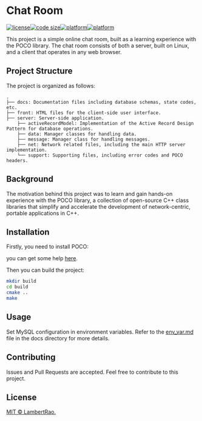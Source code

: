 # Chat Room

[![license](https://img.shields.io/github/license/Lambert-Rao/chatroom?style=plastic)](LICENSE)[![code size](https://img.shields.io/github/languages/code-size/Lambert-Rao/chatroom?style=plastic)]()[![platform](https://img.shields.io/badge/server-Linux-yellow?style=plastic)](https://en.wikipedia.org/wiki/Linux)[![platform](https://img.shields.io/badge/client-WebBrowser-lightblue?style=plastic)]()

This project is a simple online chat room, built as a learning experience with the POCO library. The chat room consists of both a server, built on Linux, and a client that operates in any web browser.

## Project Structure

The project is organized as follows:

```
.
├── docs: Documentation files including database schemas, state codes, etc.
├── front: HTML files for the client-side user interface.
├── server: Server-side application.
    ├── activeRecordModel: Implementation of the Active Record Design Pattern for database operations.
    ├── data: Manager classes for handling data.
    ├── message: Manager class for handling messages.
    ├── net: Network related files, including the main HTTP server implementation.
    └── support: Supporting files, including error codes and POCO headers.
```

## Background

The motivation behind this project was to learn and gain hands-on experience with the POCO library, a collection of open-source C++ class libraries that simplify and accelerate the development of network-centric, portable applications in C++.

## Installation

Firstly, you need to install POCO:

you can get some help [here](https://cppsecrets.com/users/36681111069711511910546971161041031049711497575664103109971051084699111109/Ubuntu-install-poco-C00-library-Linux.php).

Then you can build the project:

```bash
mkdir build
cd build
cmake ..
make
```

## Usage

Set MySQL configuration in environment variables. Refer to the [env_var.md](./docs/env_var.md) file in the docs directory for more details.

## Contributing

Issues and Pull Requests are accepted. Feel free to contribute to this project.

## License

[MIT © LambertRao.](./LICENSE)
